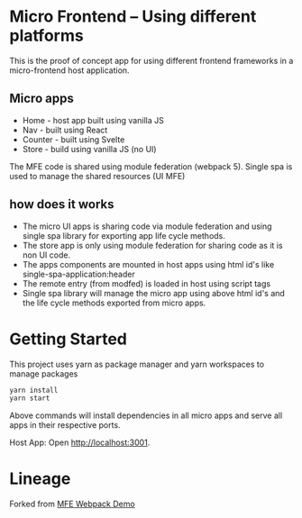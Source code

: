 # Micro Frontend – Using different platforms

This is the proof of concept app for using different frontend frameworks in a micro-frontend host application.

## Micro apps

* Home - host app built using vanilla JS
* Nav - built using React
* Counter - built using Svelte
* Store - build using vanilla JS (no UI)

The MFE code is shared using module federation (webpack 5). Single spa is used to manage the shared resources (UI MFE)

## how does it works

* The micro UI apps is sharing code via module federation and using single spa library for exporting app life cycle methods.
* The store app is only using module federation for sharing code as it is non UI code.
* The apps components are mounted in host apps using html id's like single-spa-application:header
* The remote entry (from modfed) is loaded in host using script tags
* Single spa library will manage the micro app using above html id's and the life cycle methods exported from micro apps.


# Getting Started
This project uses yarn as package manager and yarn workspaces to manage packages

```sh
yarn install
yarn start
```

Above commands will install dependencies in all micro apps and serve all apps in their respective ports.

Host App: Open [http://localhost:3001](http://localhost:3001).

# Lineage

Forked from [MFE Webpack Demo](https://github.com/mizx/mfe-webpack-demo)
